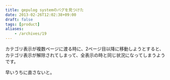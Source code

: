 ```yaml
---
title: gepulog systemのバグを見つけた
date: 2013-02-26T12:02:38+09:00
draft: false
tags: [product]
aliases:
    - /archives/19
---
```


カテゴリ表示が複数ページに渡る時に、2ページ目以降に移動しようとすると、カテゴリ表示が解除されてしまって、全表示の時と同じ状況になってしまうようです。

早いうちに直さないと。

